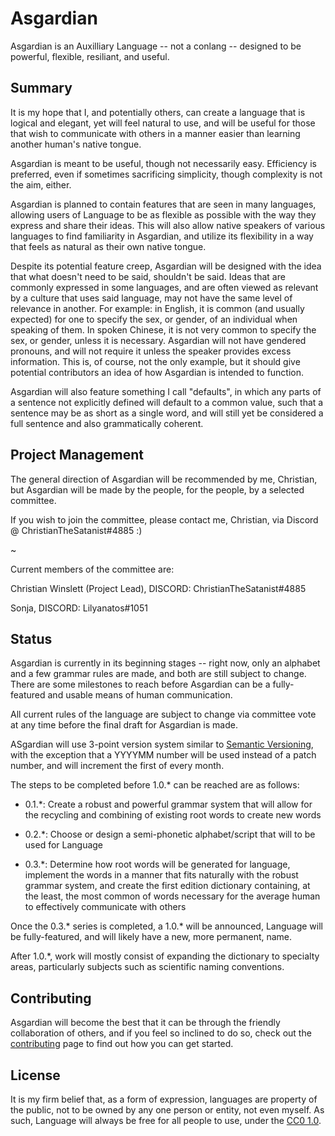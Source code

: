 Asgardian
========

Asgardian is an Auxilliary Language -- not a conlang -- designed to be powerful, flexible, resiliant, and useful.

Summary
-------

It is my hope that I, and potentially others, can create a language that is logical and elegant, yet will feel natural to use, and will be useful for those that wish to communicate with others in a manner easier than learning another human's native tongue.  

Asgardian is meant to be useful, though not necessarily easy. Efficiency is preferred, even if sometimes sacrificing simplicity, though complexity is not the aim, either.

Asgardian is planned to contain features that are seen in many languages, allowing users of Language to be as flexible as possible with the way they express and share their ideas. This will also allow native speakers of various languages to find familiarity in Asgardian, and utilize its flexibility in a way that feels as natural as their own native tongue.

Despite its potential feature creep, Asgardian will be designed with the idea that what doesn't need to be said, shouldn't be said. Ideas that are commonly expressed in some languages, and are often viewed as relevant by a culture that uses said language, may not have the same level of relevance in another. For example: in English, it is common (and usually expected) for one to specify the sex, or gender, of an individual when speaking of them. In spoken Chinese, it is not very common to specify the sex, or gender, unless it is necessary. Asgardian will not have gendered pronouns, and will not require it unless the speaker provides excess information. This is, of course, not the only example, but it should give potential contributors an idea of how Asgardian is intended to function.

Asgardian will also feature something I call "defaults", in which any parts of a sentence not explicitly defined will default to a common value, such that a sentence may be as short as a single word, and will still yet be considered a full sentence and also grammatically coherent.

Project Management
------------------

The general direction of Asgardian will be recommended by me, Christian, but Asgardian will be made by the people, for the people, by a selected committee.

If you wish to join the committee, please contact me, Christian, via Discord @ ChristianTheSatanist#4885 :)

~

Current members of the committee are:

Christian Winslett (Project Lead), DISCORD: ChristianTheSatanist#4885

Sonja, DISCORD: Lilyanatos#1051

Status
------

Asgardian is currently in its beginning stages -- right now, only an alphabet and a few grammar rules are made, and both are still subject to change. There are some milestones to reach before Asgardian can be a fully-featured and usable means of human communication.

All current rules of the language are subject to change via committee vote at any time before the final draft for Asgardian is made.

ASgardian will use 3-point version system similar to [Semantic Versioning](https://semver.org/), with the exception that a YYYYMM number will be used instead of a patch number, and will increment the first of every month.

The steps to be completed before 1.0.* can be reached are as follows:

* 0.1.*: Create a robust and powerful grammar system that will allow for the recycling and combining of existing root words to create new words

* 0.2.*: Choose or design a semi-phonetic alphabet/script that will to be used for Language

* 0.3.*: Determine how root words will be generated for language, implement the words in a manner that fits naturally with the robust grammar system, and create the first edition dictionary containing, at the least, the most common of words necessary for the average human to effectively communicate with others

Once the 0.3.* series is completed, a 1.0.* will be announced, Language will be fully-featured, and will likely have a new, more permanent, name.

After 1.0.*, work will mostly consist of expanding the dictionary to specialty areas, particularly subjects such as scientific naming conventions.

Contributing
------------

Asgardian will become the best that it can be through the friendly collaboration of others, and if you feel so inclined to do so, check out the [contributing](https://github.com/drakovyrn/Language/blob/master/CONTRIBUTING.md) page to find out how you can get started.

License
-------

It is my firm belief that, as a form of expression, languages are property of the public, not to be owned by any one person or entity, not even myself. As such, Language will always be free for all people to use, under the [CC0 1.0](https://github.com/drakovyrn/Language/blob/master/LICENSE.txt).
